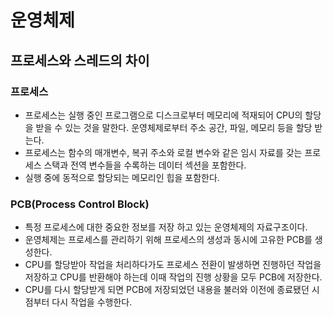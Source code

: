 # 운영체제

## 프로세스와 스레드의 차이

### 프로세스
- 프로세스는 실행 중인 프로그램으로 디스크로부터 메모리에 적재되어 CPU의 할당을 받을 수 있는 것을 말한다. 운영체제로부터 주소 공간, 파일, 메모리 등을 할당 받는다.
- 프로세스는 함수의 매개변수, 복귀 주소와 로컬 변수와 같은 임시 자료를 갖는 프로세스 스택과 전역 변수들을 수록하는 데이터 섹션을 포함한다.
- 실행 중에 동적으로 할당되는 메모리인 힙을 포함한다.

### PCB(Process Control Block)
- 특정 프로세스에 대한 중요한 정보를 저장 하고 있는 운영체제의 자료구조이다.
- 운영체제는 프로세스를 관리하기 위해 프로세스의 생성과 동시에 고유한 PCB를 생성한다.
- CPU를 할당받아 작업을 처리하다가도 프로세스 전환이 발생하면 진행하던 작업을 저장하고 CPU를 반환해야 하는데 이때 작업의 진행 상황을 모두 PCB에 저장한다.
- CPU를 다시 할당받게 되면 PCB에 저장되었던 내용을 불러와 이전에 종료됐던 시점부터 다시 작업을 수행한다.
